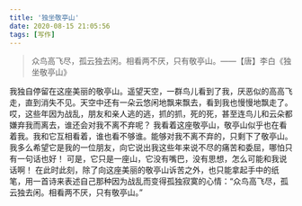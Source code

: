 ```yaml
---
title: '独坐敬亭山'
date: 2020-08-15 21:05:56
tags: [写作]
---
```

> 众鸟高飞尽，孤云独去闲。相看两不厌，只有敬亭山。——【唐】李白《独坐敬亭山》

我独自停留在这座美丽的敬亭山。遥望天空，一群鸟儿看到了我，厌恶似的高高飞走，直到消失不见。天空中还有一朵云悠闲地飘来飘去，看到我也慢慢地飘走了。哎，这些年因为战乱，朋友和亲人逃的逃，抓的抓，死的死，甚至连鸟儿和云朵都嫌弃我而离去，谁还会对我不离不弃呢？
我看着这座敬亭山，敬亭山似乎也在看着我。我和它互相看着，谁也看不够谁。能够对我不离不弃的，只剩下了敬亭山。我多么希望它是我的一位朋友，向它说出我这些年来说不尽的痛苦和委屈，哪怕只有一句话也好！
可是，它只是一座山，它没有嘴巴，没有思想，怎么可能和我说话啊！
在此时此刻，除了向这座美丽的敬亭山诉苦之外，也只能拿起手中的纸笔，用一首诗来表述自己那种因为战乱而变得孤独寂寞的心情：“众鸟高飞尽，孤云独去闲。相看两不厌，只有敬亭山。”

